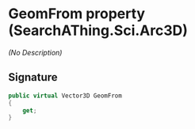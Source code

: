 # GeomFrom property (SearchAThing.Sci.Arc3D)
_(No Description)_

## Signature
```csharp
public virtual Vector3D GeomFrom
{
    get;
}
```
